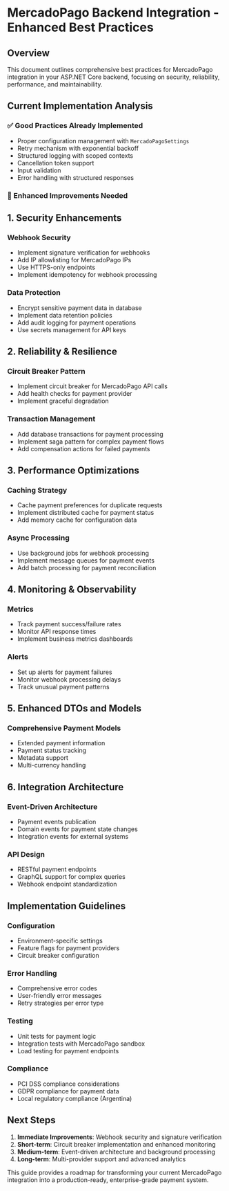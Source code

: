 # MercadoPago Backend Integration - Enhanced Best Practices

## Overview

This document outlines comprehensive best practices for MercadoPago integration in your ASP.NET Core backend, focusing on security, reliability, performance, and maintainability.

## Current Implementation Analysis

### ✅ Good Practices Already Implemented

- Proper configuration management with `MercadoPagoSettings`
- Retry mechanism with exponential backoff
- Structured logging with scoped contexts
- Cancellation token support
- Input validation
- Error handling with structured responses

### 🚀 Enhanced Improvements Needed

## 1. Security Enhancements

### Webhook Security

- Implement signature verification for webhooks
- Add IP allowlisting for MercadoPago IPs
- Use HTTPS-only endpoints
- Implement idempotency for webhook processing

### Data Protection

- Encrypt sensitive payment data in database
- Implement data retention policies
- Add audit logging for payment operations
- Use secrets management for API keys

## 2. Reliability & Resilience

### Circuit Breaker Pattern

- Implement circuit breaker for MercadoPago API calls
- Add health checks for payment provider
- Implement graceful degradation

### Transaction Management

- Add database transactions for payment processing
- Implement saga pattern for complex payment flows
- Add compensation actions for failed payments

## 3. Performance Optimizations

### Caching Strategy

- Cache payment preferences for duplicate requests
- Implement distributed cache for payment status
- Add memory cache for configuration data

### Async Processing

- Use background jobs for webhook processing
- Implement message queues for payment events
- Add batch processing for payment reconciliation

## 4. Monitoring & Observability

### Metrics

- Track payment success/failure rates
- Monitor API response times
- Implement business metrics dashboards

### Alerts

- Set up alerts for payment failures
- Monitor webhook processing delays
- Track unusual payment patterns

## 5. Enhanced DTOs and Models

### Comprehensive Payment Models

- Extended payment information
- Payment status tracking
- Metadata support
- Multi-currency handling

## 6. Integration Architecture

### Event-Driven Architecture

- Payment events publication
- Domain events for payment state changes
- Integration events for external systems

### API Design

- RESTful payment endpoints
- GraphQL support for complex queries
- Webhook endpoint standardization

## Implementation Guidelines

### Configuration

- Environment-specific settings
- Feature flags for payment providers
- Circuit breaker configuration

### Error Handling

- Comprehensive error codes
- User-friendly error messages
- Retry strategies per error type

### Testing

- Unit tests for payment logic
- Integration tests with MercadoPago sandbox
- Load testing for payment endpoints

### Compliance

- PCI DSS compliance considerations
- GDPR compliance for payment data
- Local regulatory compliance (Argentina)

## Next Steps

1. **Immediate Improvements**: Webhook security and signature verification
2. **Short-term**: Circuit breaker implementation and enhanced monitoring
3. **Medium-term**: Event-driven architecture and background processing
4. **Long-term**: Multi-provider support and advanced analytics

This guide provides a roadmap for transforming your current MercadoPago integration into a production-ready, enterprise-grade payment system.
